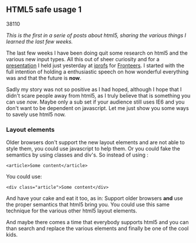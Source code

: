 <article><h2>HTML5 safe usage 1</h2><time><span class="day">3</span><span class="month">8</span><span class="year">110</span></time><p><em>This is the first in a serie of posts about html5, sharing the various things I learned the last few weeks.</em></p><p>The last few weeks I have been doing quit some research on html5 and the various new input types. All this out of sheer curiosity and for a <a href="http://www.slideshare.net/wnas/fronteers-iprofs">presentation</a> I held just yesterday at <a href="http://www.iprofs.nl/">iprofs</a> for <a href="http://fronteers.nl/bijeenkomsten/2010/iprofs">Fronteers</a>. I started with the full intention of holding a enthusiastic speech on how wonderful everything was and that the future is <strong>now</strong>.</p><p>Sadly my story was not so positive as I had hoped, although I hope that I didn't scare people away from html5, as I truly believe that is something you can use <em>now</em>. Maybe only a sub set if your audience still uses IE6 and you don't want to be dependent on javascript. Let me just show you some ways to savely use html5 now.</p><section><h1>Layout elements</h1><p>Older browsers don't support the new layout elements and are not able to style them, you could use javascript to help them. Or you could fake the semantics by using classes and div's. So instead of using :</p><pre><code>&#60;article&#62;Some content&#60/article&#62;</code></pre><p>You could use:</p><pre><code>&#60;div class="article"&#62;Some content&#60/div&#62;</code></pre><p>And have your cake and eat it too, as in: Support older browsers <strong>and</strong> use the proper semantics that html5 bring you. You could use this same technique for the various other html5 layout elements.</p><p>And maybe there comes a time that everybody supports html5 and you can than search and replace the various elements and finally be one of the cool kids.</section></article>